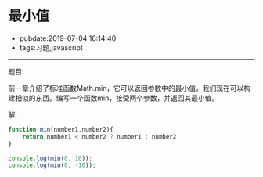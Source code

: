 # 最小值

- pubdate:2019-07-04 16:14:40
- tags:习题,javascript

---------

题目:

前一章介绍了标准函数Math.min，它可以返回参数中的最小值。我们现在可以构建相似的东西。编写一个函数min，接受两个参数，并返回其最小值。

解:

````javascript
function min(number1,number2){
    return number1 < number2 ? number1 : number2
}

console.log(min(0, 10));
console.log(min(0, -10));
````
